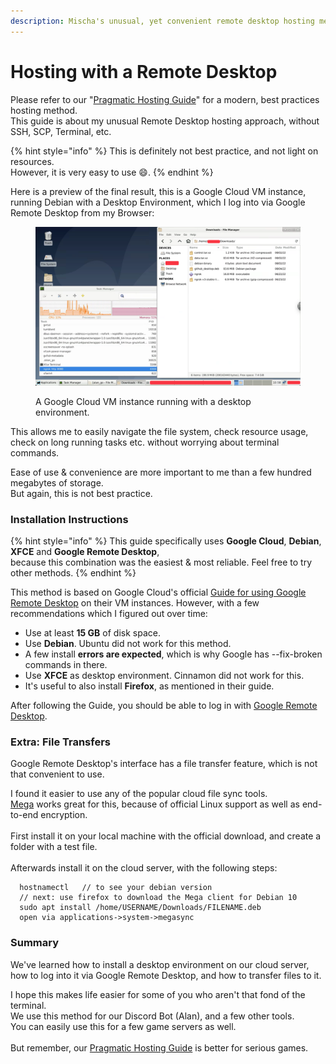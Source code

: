 ```yaml
---
description: Mischa's unusual, yet convenient remote desktop hosting method.
---
```


# Hosting with a Remote Desktop

Please refer to our "[Pragmatic Hosting Guide](pragmatic-hosting-guide.md)" for a modern, best practices hosting method.\
This guide is about my unusual Remote Desktop hosting approach, without SSH, SCP, Terminal, etc.

{% hint style="info" %}
This is definitely not best practice, and not light on resources.\
However, it is very easy to use :smile:.
{% endhint %}

Here is a preview of the final result, this is a Google Cloud VM instance, running Debian with a Desktop Environment, which I log into via Google Remote Desktop from my Browser:

<figure><img src="../.gitbook/assets/image (27).png" alt=""><figcaption><p>A Google Cloud VM instance running with a desktop environment.</p></figcaption></figure>

This allows me to easily navigate the file system, check resource usage, check on long running tasks etc. without worrying about terminal commands.

Ease of use & convenience are more important to me than a few hundred megabytes of storage.\
But again, this is not best practice.

### Installation Instructions

{% hint style="info" %}
This guide specifically uses **Google Cloud**, **Debian**, **XFCE** and **Google Remote Desktop**,\
because this combination was the easiest & most reliable. Feel free to try other methods.
{% endhint %}

This method is based on Google Cloud's official [Guide for using Google Remote Desktop](https://cloud.google.com/solutions/chrome-desktop-remote-on-compute-engine) on their VM instances. However, with a few recommendations which I figured out over time:

* Use at least **15 GB** of disk space.
* Use **Debian**. Ubuntu did not work for this method.
* A few install **errors are expected**, which is why Google has --fix-broken commands in there.
* Use **XFCE** as desktop environment. Cinnamon did not work for this.
* It's useful to also install **Firefox**, as mentioned in their guide.

After following the Guide, you should be able to log in with [Google Remote Desktop](https://remotedesktop.google.com/access/).

### Extra: File Transfers

Google Remote Desktop's interface has a file transfer feature, which is not that convenient to use.

I found it easier to use any of the popular cloud file sync tools.\
[Mega](https://mega.nz/) works great for this, because of official Linux support as well as end-to-end encryption.\
\
First install it on your local machine with the official download, and create a folder with a test file.\
\
Afterwards install it on the cloud server, with the following steps:

```
  hostnamectl   // to see your debian version
  // next: use firefox to download the Mega client for Debian 10
  sudo apt install /home/USERNAME/Downloads/FILENAME.deb
  open via applications->system->megasync
```

### Summary

We've learned how to install a desktop environment on our cloud server, how to log into it via Google Remote Desktop, and how to transfer files to it.

I hope this makes life easier for some of you who aren't that fond of the terminal.\
We use this method for our Discord Bot (Alan), and a few other tools.\
You can easily use this for a few game servers as well.\
\
But remember, our [Pragmatic Hosting Guide](pragmatic-hosting-guide.md) is better for serious games.
